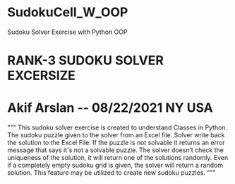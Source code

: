 # SudokuCell_W_OOP
Sudoku Solver Exercise with Python OOP


# RANK-3 SUDOKU SOLVER EXCERSIZE
# Akif Arslan -- 08/22/2021 NY USA

""" This sudoku solver exercise is created to understand Classes in Python.
    The sudoku puzzle given to the solver from an Excel file. Solver write back the
    solution to the Excel File.
    If the puzzle is not solvable it returns an error message that says it's not a solvable puzzle.
    The solver doesn’t check the uniqueness of the solution, it will return one of the solutions
    randomly. Even if a completely empty sudoku grid is given, the solver will return a random
    solution. This feature may be utilized to create new sudoku puzzles.
"""

